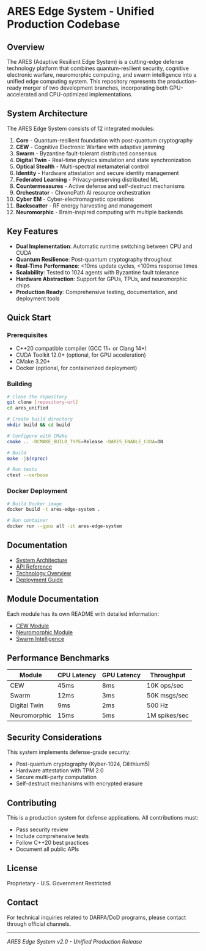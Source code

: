 # ARES Edge System - Unified Production Codebase

## Overview

The ARES (Adaptive Resilient Edge System) is a cutting-edge defense technology platform that combines quantum-resilient security, cognitive electronic warfare, neuromorphic computing, and swarm intelligence into a unified edge computing system. This repository represents the production-ready merger of two development branches, incorporating both GPU-accelerated and CPU-optimized implementations.

## System Architecture

The ARES Edge System consists of 12 integrated modules:

1. **Core** - Quantum-resilient foundation with post-quantum cryptography
2. **CEW** - Cognitive Electronic Warfare with adaptive jamming
3. **Swarm** - Byzantine fault-tolerant distributed consensus
4. **Digital Twin** - Real-time physics simulation and state synchronization
5. **Optical Stealth** - Multi-spectral metamaterial control
6. **Identity** - Hardware attestation and secure identity management
7. **Federated Learning** - Privacy-preserving distributed ML
8. **Countermeasures** - Active defense and self-destruct mechanisms
9. **Orchestrator** - ChronoPath AI resource orchestration
10. **Cyber EM** - Cyber-electromagnetic operations
11. **Backscatter** - RF energy harvesting and management
12. **Neuromorphic** - Brain-inspired computing with multiple backends

## Key Features

- **Dual Implementation**: Automatic runtime switching between CPU and CUDA
- **Quantum Resilience**: Post-quantum cryptography throughout
- **Real-Time Performance**: <10ms update cycles, <100ms response times
- **Scalability**: Tested to 1024 agents with Byzantine fault tolerance
- **Hardware Abstraction**: Support for GPUs, TPUs, and neuromorphic chips
- **Production Ready**: Comprehensive testing, documentation, and deployment tools

## Quick Start

### Prerequisites
- C++20 compatible compiler (GCC 11+ or Clang 14+)
- CUDA Toolkit 12.0+ (optional, for GPU acceleration)
- CMake 3.20+
- Docker (optional, for containerized deployment)

### Building

```bash
# Clone the repository
git clone [repository-url]
cd ares_unified

# Create build directory
mkdir build && cd build

# Configure with CMake
cmake .. -DCMAKE_BUILD_TYPE=Release -DARES_ENABLE_CUDA=ON

# Build
make -j$(nproc)

# Run tests
ctest --verbose
```

### Docker Deployment

```bash
# Build Docker image
docker build -t ares-edge-system .

# Run container
docker run --gpus all -it ares-edge-system
```

## Documentation

- [System Architecture](docs/architecture/SYSTEM_ARCHITECTURE.md)
- [API Reference](docs/api/API_REFERENCE.md)
- [Technology Overview](docs/ip_reports/TECHNOLOGY_OVERVIEW.md)
- [Deployment Guide](docs/DEPLOYMENT_GUIDE.md)

## Module Documentation

Each module has its own README with detailed information:
- [CEW Module](src/cew/README.md)
- [Neuromorphic Module](src/neuromorphic/README.md)
- [Swarm Intelligence](src/swarm/README.md)

## Performance Benchmarks

| Module | CPU Latency | GPU Latency | Throughput |
|--------|-------------|-------------|------------|
| CEW | 45ms | 8ms | 10K ops/sec |
| Swarm | 12ms | 3ms | 50K msgs/sec |
| Digital Twin | 9ms | 2ms | 500 Hz |
| Neuromorphic | 15ms | 5ms | 1M spikes/sec |

## Security Considerations

This system implements defense-grade security:
- Post-quantum cryptography (Kyber-1024, Dilithium5)
- Hardware attestation with TPM 2.0
- Secure multi-party computation
- Self-destruct mechanisms with encrypted erasure

## Contributing

This is a production system for defense applications. All contributions must:
- Pass security review
- Include comprehensive tests
- Follow C++20 best practices
- Document all public APIs

## License

Proprietary - U.S. Government Restricted

## Contact

For technical inquiries related to DARPA/DoD programs, please contact through official channels.

---

*ARES Edge System v2.0 - Unified Production Release*